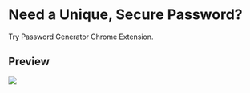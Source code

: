 
# Need a Unique, Secure Password?  
Try Password Generator Chrome Extension.


## Preview

![](https://media.tenor.com/e0HuEoMF4UsAAAAM/lucas-online-loubaxo.gif)

